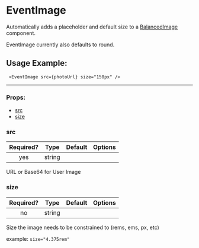 # EventImage

Automatically adds a placeholder and default size to a [BalancedImage](../balancedImage) component.

EventImage currently also defaults to round.

## Usage Example:

```JSX
 <EventImage src={photoUrl} size="150px" />
 ```

---

### Props:

* [src](#src)
* [size](#size)

### src

| Required? | Type | Default | Options |
|:---:|:---:|---|---|
| yes | string | | |

URL or Base64 for User Image

### size

| Required? | Type | Default | Options |
|:---:|:---:|---|---|
| no | string | | |

Size the image needs to be constrained to (rems, ems, px, etc)

example: `size="4.375rem"`